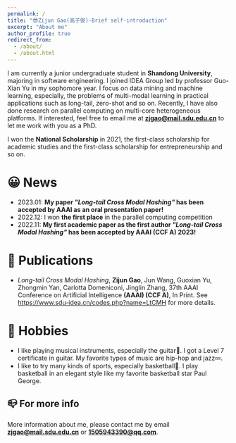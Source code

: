 ```yaml
---
permalink: /
title: "😎Zijun Gao(高子俊)-Brief self-introduction"
excerpt: "About me"
author_profile: true
redirect_from: 
  - /about/
  - /about.html
---
```


I am currently a junior undergraduate student in **Shandong University**, majoring in software engineering. I joined IDEA Group led by professor Guo-Xian Yu in my sophomore year. I focus on data mining and machine learning, especially, the problems of multi-modal learning in practical applications such as long-tail, zero-shot and so on. Recently, I have also done research on parallel computing on multi-core heterogeneous platforms. If interested, feel free to email me at **zjgao@mail.sdu.edu.cn** to let me work with you as a PhD.

I won the **National Scholarship** in 2021, the first-class scholarship for academic studies and the first-class scholarship for entrepreneurship and so on.

😀 News
======
- 2023.01: **My paper *"Long-tail Cross Modal Hashing"* has been accepted by AAAI as an oral presentation paper!**
- 2022.12: I won **the first place** in the parallel computing competition
- 2022.11: **My first academic paper as the first author *"Long-tail Cross Modal Hashing"* has been accepted by AAAI (CCF A) 2023!**

📑 Publications
======
- *Long-tail Cross Modal Hashing*, **Zijun Gao**, Jun Wang, Guoxian Yu, Zhongmin Yan, Carlotta Domeniconi, Jinglin Zhang, 37th AAAI Conference on Artificial Intelligence **(AAAI) (CCF A)**, In Print. See <https://www.sdu-idea.cn/codes.php?name=LtCMH> for more details.

# 💝 Hobbies

- I like playing musical instruments, especially the guitar🎷. I got a Level 7 certificate in guitar. My favorite types of music are hip-hop and jazz💤.
- I like to try many kinds of sports, especially basketball🏀. I play basketball in an elegant style like my favorite basketball star Paul George.

📪 For more info
------

More information about me, please contact me by email **zjgao@mail.sdu.edu.cn** or **1505943390@qq.com**.
